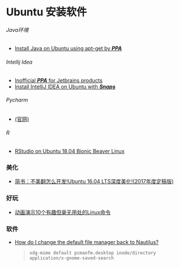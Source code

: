 # Ubuntu 安装软件

###### Java环境

- [Install Java on Ubuntu using apt-get by ***PPA***](https://poweruphosting.com/blog/install-java-ubuntu/)

###### Intellij Idea

- [Inofficial ***PPA*** for Jetbrains products](https://github.com/JonasGroeger/jetbrains-ppa)  <!--github项目-->
- [Install IntelliJ IDEA on Ubuntu with ***Snaps***](https://blog.jetbrains.com/idea/2017/11/install-intellij-idea-with-snaps/)

###### Pycharm 

- [(官网)](https://www.jetbrains.com/pycharm/download/#section=linux)

###### R

- [RStudio on Ubuntu 18.04 Bionic Beaver Linux](https://linuxconfig.org/rstudio-on-ubuntu-18-04-bionic-beaver-linux)



### 美化

- [简书：不美翻怎么开发!Ubuntu 16.04 LTS深度美化!(2017年度定稿版)](https://www.jianshu.com/p/4bd2d9b1af41)

### 好玩

- [动画演示10个有趣但毫无用处的Linux命令](http://www.vaikan.com/10-funny-liunx-command/)

### 软件

- [How do I change the default file manager back to Nautilus?](https://askubuntu.com/questions/235660/how-do-i-change-the-default-file-manager-back-to-nautilus)

  > `xdg-mime default pcmanfm.desktop inode/directory application/x-gnome-saved-search`